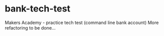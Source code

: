 # bank-tech-test
Makers Academy - practice tech test (command line bank account)
More refactoring to be done...

